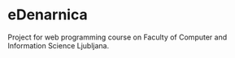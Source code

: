 # eDenarnica

Project for web programming course on Faculty of Computer and Information Science Ljubljana.
